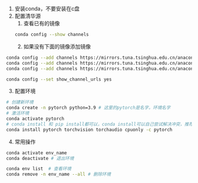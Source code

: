 1. 安装conda，不要安装在c盘
2. 配置清华源
	1. 查看已有的镜像
	```bash
	conda config --show channels
	```
	2. 如果没有下面的镜像添加镜像
```bash
conda config --add channels https://mirrors.tuna.tsinghua.edu.cn/anaconda/pkgs/free/
conda config --add channels https://mirrors.tuna.tsinghua.edu.cn/anaconda/pkgs/main/
conda config --add channels https://mirrors.tuna.tsinghua.edu.cn/anaconda/cloud/conda-forge/

conda config --set show_channel_urls yes
```

   3. 配置环境
```bash
# 创建新环境
conda create -n pytorch python=3.9 # 这里的pytorch是名字，环境名字
# 激活环境
conda activate pytorch
# conda install 和 pip install都可以，conda install可以自己尝试解决冲突，推荐
conda install pytorch torchvision torchaudio cpuonly -c pytorch
```

4. 常用操作
```bash
conda activate env_name
conda deactivate # 退出环境

conda env list  # 查看环境
conda remove -n env_name --all # 删除环境
```